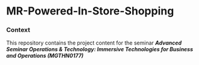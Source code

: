 # MR-Powered-In-Store-Shopping

### Context

This repository contains the project content for the seminar ***Advanced Seminar Operations & Technology: Immersive Technologies for Business and Operations (MGTHN0177)***
